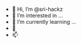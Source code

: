 - 👋 Hi, I’m @sri-hackz
- 👀 I’m interested in ...
- 🌱 I’m currently learning ...
- 💞️ 
- 📫 
<!---
sri-hackz/sri-hackz is a ✨ special ✨ repository because its `README.md` (this file) appears on your GitHub profile.
You can click the Preview link to take a look at your changes.
--->
